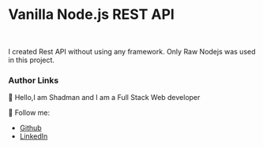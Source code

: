 # Vanilla Node.js REST API  
  

<br/>

I created Rest API without using any framework. Only Raw Nodejs was used in this project.
<br/>


### Author Links  

👋 Hello,I am Shadman and I am a Full Stack Web developer  

🚀 Follow me:  


  - [Github](https://github.com/sakibshadman19)
  - [LinkedIn](https://www.linkedin.com/in/shadman-sakib-95462923a/)
 
  


<!-- all link is here -->


